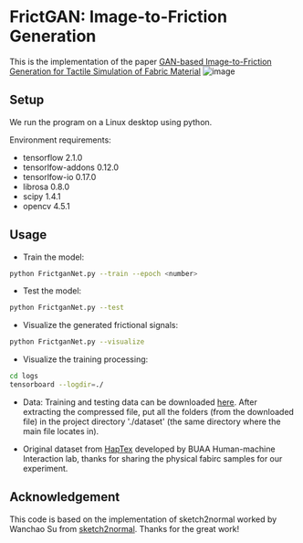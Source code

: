 # FrictGAN: Image-to-Friction Generation 

This is the implementation of the paper [GAN-based Image-to-Friction Generation for Tactile Simulation of Fabric Material](https://shaoyuca.github.io/mypage/assets/img/cag.pdf)
![image](https://github.com/shaoyuca/Image-to-Friction-Generation/blob/main/dataset/img.png) 

## Setup

We run the program on a Linux desktop using python.

Environment requirements: 

- tensorflow 2.1.0  
- tensorlfow-addons 0.12.0  
- tensorlfow-io 0.17.0  
- librosa 0.8.0  
- scipy 1.4.1  
- opencv 4.5.1  

## Usage

- Train the model:
```bash
python FrictganNet.py --train --epoch <number>
```

- Test the model:
```bash
python FrictganNet.py --test
```

- Visualize the generated frictional signals:
```bash
python FrictganNet.py --visualize
```

- Visualize the training processing:
```bash
cd logs
tensorboard --logdir=./
```

- Data: Training and testing data can be downloaded [here](https://drive.google.com/drive/folders/1ZA7aDgw1AYa85aXPJWPKKvTodIKZU97B?usp=sharing). After extracting the compressed file, put all the folders (from the downloaded file) in the project directory './dataset' (the same directory where the main file locates in).

- Original dataset from [HapTex](http://haptic.buaa.edu.cn/English_FabricDatabase.htm) developed by BUAA Human-machine Interaction lab, thanks for sharing the physical fabirc samples for our experiment.  

## Acknowledgement
This code is based on the implementation of sketch2normal worked by Wanchao Su from [sketch2normal](https://github.com/Ansire/sketch2normal). Thanks for the great work!
